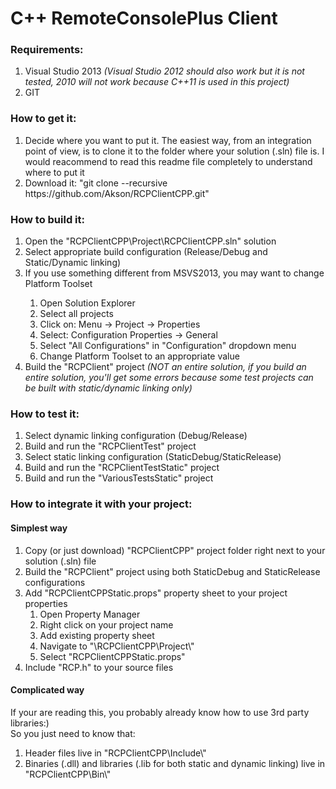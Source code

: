 C++ RemoteConsolePlus Client<br>
============

<h3>Requirements:</h3>
<ol>
<li>Visual Studio 2013 <i>(Visual Studio 2012 should also work but it is not tested, 2010 will not work because C++11 is used in this project)</i></li>
<li>GIT</li>
</ol>

<h3>How to get it:</h3>
<ol>
<li>Decide where you want to put it. The easiest way, from an integration point of view, is to clone it to the folder where your solution (.sln) file is. I would reacommend to read this readme file completely to understand where to put it</li>
<li>Download it: "git clone --recursive https://github.com/Akson/RCPClientCPP.git"</li>
</ol>

<h3>How to build it:</h3>
<ol>
<li>Open the "RCPClientCPP\Project\RCPClientCPP.sln" solution<br>
<li>Select appropriate build configuration (Release/Debug and Static/Dynamic linking)</li>
<li>If you use something different from MSVS2013, you may want to change Platform Toolset</li>
<ol>
<li>Open Solution Explorer</li>
<li>Select all projects</li>
<li>Click on: Menu -> Project -> Properties</li>
<li>Select: Configuration Properties -> General</li>
<li>Select "All Configurations" in "Configuration" dropdown menu</li>
<li>Change Platform Toolset to an appropriate value</li>
</ol>
<li>Build the "RCPClient" project <i>(NOT an entire solution, if you build an entire solution, you'll get some errors because some test projects can be built with static/dynamic linking only)</i><br>
</ol>

<h3>How to test it:</h3>

<ol>
<li>Select dynamic linking configuration (Debug/Release)</li>
<li>Build and run the "RCPClientTest" project</li>
<li>Select static linking configuration (StaticDebug/StaticRelease)</li>
<li>Build and run the "RCPClientTestStatic" project</li>
<li>Build and run the "VariousTestsStatic" project</li>
</ol>

<h3>How to integrate it with your project:</h3>
<h4>Simplest way</h4>
<ol>
<li>Copy (or just download) "RCPClientCPP" project folder right next to your solution (.sln) file</li>
<li>Build the "RCPClient" project using both StaticDebug and StaticRelease configurations</li>
<li>Add "RCPClientCPPStatic.props" property sheet to your project properties
<ol>
<li>Open Property Manager</li>
<li>Right click on your project name</li>
<li>Add existing property sheet</li>
<li>Navigate to "<Your solution folder>\RCPClientCPP\Project\"</li>
<li>Select "RCPClientCPPStatic.props"</li>
</ol>
</li>
<li>Include "RCP.h" to your source files</li>
</ol>
<h4>Complicated way</h4>
If your are reading this, you probably already know how to use 3rd party libraries:)<br>
So you just need to know that:
<ol>
<li>Header files live in "RCPClientCPP\Include\"</li>
<li>Binaries (.dll) and libraries (.lib for both static and dynamic linking) live in "RCPClientCPP\Bin\"</li>
<ol>
